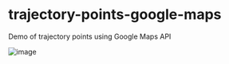# trajectory-points-google-maps
Demo of trajectory points using Google Maps API

![image](https://github.com/user-attachments/assets/1192d100-c95e-4cc6-a49c-2961b4769e38)
